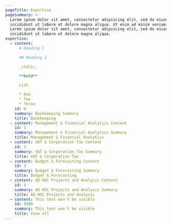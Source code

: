 ```yaml
---
pageTitle: Expertise
pageSummary: >-
  Lorem ipsum dolor sit amet, consectetur adipiscing elit, sed do eiusmod tempor
  incididunt ut labore et dolore magna aliqua. Ut enim ad minim veniam, quis.
  Lorem ipsum dolor sit amet, consectetur adipiscing elit, sed do eiusmod tempor
  incididunt ut labore et dolore magna aliqua.
expertise:
  - content:
      # Heading 1

      ## Heading 2

      _italic_

      **bold**

      List

      * One
      * Two
      * Three
    id: 0
    summary: Bookkeeping Summary
    title: Bookkeeping
  - content: Management & Financial Analytics Content
    id: 1
    summary: Management & Financial Analytics Summary
    title: Management & Financial Analytics
  - content: VAT & Corporation Tax Content
    id: 2
    summary: VAT & Corporation Tax Summary
    title: VAT & Corporation Tax
  - content: Budget & Forecasting Content
    id: 3
    summary: Budget & Forecasting Summary
    title: Budget & Forecasting
  - content: AD HOC Projects and Analysis Content
    id: 4
    summary: AD HOC Projects and Analysis Summary
    title: AD HOC Projects and Analysis
  - content: This text won't be visible
    id: 9999
    summary: This text won't be visible
    title: View all
---
```

